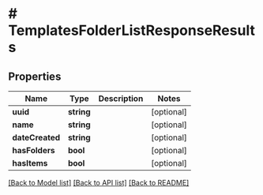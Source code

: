 # # TemplatesFolderListResponseResults

## Properties

Name | Type | Description | Notes
------------ | ------------- | ------------- | -------------
**uuid** | **string** |  | [optional]
**name** | **string** |  | [optional]
**dateCreated** | **string** |  | [optional]
**hasFolders** | **bool** |  | [optional]
**hasItems** | **bool** |  | [optional]

[[Back to Model list]](../../README.md#models) [[Back to API list]](../../README.md#endpoints) [[Back to README]](../../README.md)
